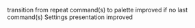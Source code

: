 transition from repeat command(s) to palette improved if no last command(s)
Settings presentation improved
